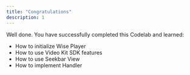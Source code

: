 ```yaml
---
title: "Congratulations"
description: 1
---
```


<p>Well done. You have successfully completed this Codelab and learned:</p>
<ul>
<li>How to initialize Wise Player</li>
<li>How to use Video Kit SDK features</li>
<li>How to use Seekbar View</li>
<li>How to implement Handler</li>
</ul>

